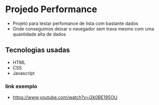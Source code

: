 
# Projedo Performance
- Projeto para testar perfomance de lista com bastante dados
- Onde conseguimos deixar o navegador sem trava mesmo com uma quantidade alta de dados


## Tecnologias usadas
- HTML
- CSS
- Javascript


### link exemplo
- https://www.youtube.com/watch?v=i2k0BE195OU
